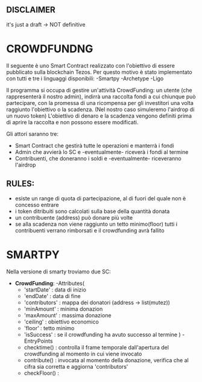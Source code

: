 ## DISCLAIMER
it's just a draft -> NOT definitive

# CROWDFUNDNG
Il seguente è uno Smart Contract realizzato con l'obiettivo di essere pubblicato sulla blockchain Tezos.
Per questo motivo è stato implementato con tutti e tre i linguaggi disponibili:
-Smartpy
-Archetype
-Ligo

Il programma si occupa di gestire un'attività CrowdFunding: un utente (che rappresenterà il nostro admin),
indirrà una raccolta fondi a cui chiunque può partecipare, con la promessa di una ricompensa per gli investitori una volta raggiunto l'obiettivo o la scadenza. (Nel nostro caso simuleremo l'airdrop di un nuovo token)
L'obiettivo di denaro e la scadenza vengono definiti prima di aprire la raccolta e non possono essere modificati.

Gli attori saranno tre:
* Smart Contract che gestirà tutte le operazioni e manterrà i fondi
* Admin che avvierà lo SC e -eventualmente- riceverà i fondi al termine
* Contribuenti, che doneranno i soldi e -eventualmente- riceveranno l'airdrop

## RULES:
* esiste un range di quota di partecipazione, al di fuori del quale non è concesso entrare
* i token ditribuiti sono calcolati sulla base della quantità donata
* un contribuente (address) può donare più volte
* se alla scadenza non viene raggiunto un tetto minimo(floor) tutti i contribuenti verrano rimborsati e il crowdfunding avrà fallito

# SMARTPY
Nella versione di smarty troviamo due SC:
* **CrowdFunding**:
 -Attributes(
	* 'startDate' : data di inizio
	* 'endDate' : data di fine
	* 'contributors' : mappa dei donatori (address -> list(mutez))	
	* 'minAmount' : minima donazion
	* 'maxAmount' : massima donazione
	* 'ceiling' : obiettivo economico
	* 'floor' : tetto minimo
	* 'isSuccess' : se il crowdfunding ha avuto successo al termine 
	)
 -EntryPoints
	* checktime() : controlla il frame temporale dall'apertura del crowdfunding al momento in cui viene invocato
 	* contribute() : invocata al momento della donazione, verifica che al cifra sia corretta e aggiorna 'contributors'
	* checkFloor() :